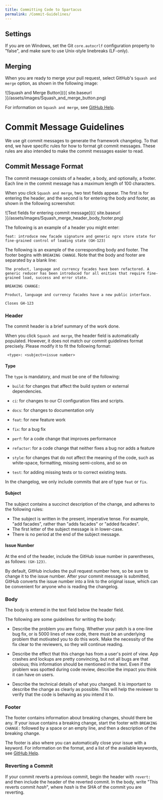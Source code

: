 ```yaml
---
title: Committing Code to Spartacus
permalink: /Commit-Guidelines/
---
```


## Settings

If you are on Windows, set the Git `core.autocrlf` configuration property to "false", and make sure to use Unix-style linebreaks (LF-only).

## Merging

When you are ready to merge your pull request, select GitHub's `Squash and merge` option, as shown in the following image:

![Squash and Merge Button]({{ site.baseurl }}/assets/images/Squash_and_merge_button.png)

For information on `Squash and merge`, see [GitHub Help](https://help.github.com/articles/about-pull-request-merges/).

# Commit Message Guidelines

We use git commit messages to generate the framework changelog. To that end, we have specific rules for how to format git commit messages. These rules are also intended to make the commit messages easier to read.

## Commit Message Format

The commit message consists of a header, a body, and optionally, a footer. Each line in the commit message has a maximum length of 100 characters.

When you click `Squash and merge`, two text fields appear. The first is for entering the header, and the second is for entering the body and footer, as shown in the following screenshot:

![Text fields for entering commit message]({{ site.baseurl }}/assets/images/Squash_merge_header_body_footer.png)

The following is an example of a header you might enter:

```
feat: introduce new facade signature and generic ngrx store state for fine-grained control of loading state (GH-123)
```

The following is an example of the corresponding body and footer. The footer begins with `BREAKING CHANGE`. Note that the body and footer are separated by a blank line:

```
The product, language and currency facades have been refactored. A generic reducer has been introduced for all enities that require fine-grained load, success and error state.

BREAKING CHANGE:

Product, language and currency facades have a new public interface.

Closes GH-123
```

### Header

The commit header is a brief summary of the work done.

When you click `Squash and merge`, the header field is automatically populated. However, it does not match our commit guidelines format precisely. Please modify it to fit the following format:

```
 <type>: <subject><issue number>
```

#### Type

The `type` is mandatory, and must be one of the following:

- `build`: for changes that affect the build system or external dependencies.

- `ci`: for changes to our CI configuration files and scripts.

- `docs`: for changes to documentation only

- `feat`: for new feature work

- `fix`: for a bug fix

- `perf`: for a code change that improves performance

- `refactor`: for a code change that neither fixes a bug nor adds a feature

- `style`: for changes that do not affect the meaning of the code, such as white-space, formatting, missing semi-colons, and so on

- `test`: for adding missing tests or to correct existing tests.

In the changelog, we only include commits that are of type `feat` or `fix`.

#### Subject

The subject contains a succinct description of the change, and adheres to the following rules:

- The subject is written in the present, imperative tense. For example, "add facades", rather than "adds facades" or "added facades".
- The first letter of the subject message is in lower-case.
- There is no period at the end of the subject message.

#### Issue Number

At the end of the header, include the GitHub issue number in parentheses, as follows: `(GH-123)`.

By default, GitHub includes the pull request number here, so be sure to change it to the issue number. After your commit message is submitted, GitHub converts the issue number into a link to the original issue, which can be convenient for anyone who is reading the changelog.

### Body

The body is entered in the text field below the header field.

The following are some guidelines for writing the body:

- Describe the problem you are fixing. Whether your patch is a one-line bug fix, or is 5000 lines of new code, there must be an underlying problem that motivated you to do this work. Make the necessity of the fix clear to the reviewers, so they will continue reading.

- Describe the effect that this change has from a user's point of view. App crashes and lockups are pretty convincing, but not all bugs are that obvious; this information should be mentioned in the text. Even if the problem was spotted during code review, describe the impact you think it can have on users.

- Describe the technical details of what you changed. It is important to describe the change as clearly as possible. This will help the reviewer to verify that the code is behaving as you intend it to.

### Footer

The footer contains information about breaking changes, should there be any. If your issue contains a breaking change, start the footer with `BREAKING CHANGE:` followed by a space or an empty line, and then a description of the breaking change.

The footer is also where you can automatically close your issue with a keyword. For information on the format, and a list of the available keywords, see [GitHub Help](https://help.github.com/articles/closing-issues-using-keywords/).

### Reverting a Commit

If your commit reverts a previous commit, begin the header with `revert:` and then include the header of the reverted commit. In the body, write "This reverts commit _hash_", where _hash_ is the SHA of the commit you are reverting.
